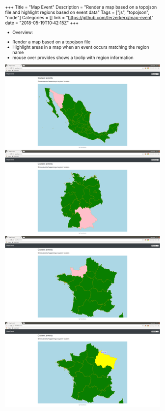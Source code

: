 +++
Title = "Map Event"
Description = "Render a map based on a topojson file and highlight regions based on event data"
Tags = ["js", "topojson", "node"]
Categories = []
link = "https://github.com/ferzerkerx/map-event"
date = "2018-05-19T10:42:15Z"
+++

+ Overview:
 - Render a map based on a topojson file
 - Highlight areas in a map when an event occurs matching the region name
 - mouse over provides shows a toolip with region information

<img src="https://raw.githubusercontent.com/ferzerkerx/map-event/master/screenshots/mx.png" class="project-img img-fluid"/>
<img src="https://raw.githubusercontent.com/ferzerkerx/map-event/master/screenshots/de.png" class="project-img img-fluid"/>
<img src="https://raw.githubusercontent.com/ferzerkerx/map-event/master/screenshots/fr.png" class="project-img img-fluid"/>
<img src="https://raw.githubusercontent.com/ferzerkerx/map-event/master/screenshots/fr2.png" class="project-img img-fluid"/>


